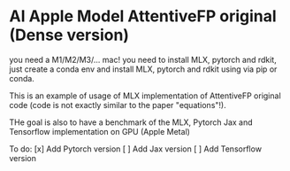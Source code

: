 # AI Apple Model AttentiveFP original (Dense version)

you need a M1/M2/M3/... mac!
you need to install MLX, pytorch and rdkit, just create a conda env and install MLX, pytorch and rdkit using via pip or conda.

This is an example of usage of MLX implementation of AttentiveFP original code (code is not exactly similar to the paper "equations"!).

THe goal is also to have a benchmark of the MLX, Pytorch Jax and Tensorflow implementation on GPU (Apple Metal)

To do:
[x] Add Pytorch version
[ ] Add Jax version
[ ] Add Tensorflow version

